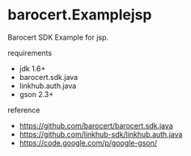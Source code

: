 barocert.Examplejsp
=========================

Barocert SDK Example for jsp.

requirements
 * jdk 1.6+
 * barocert.sdk.java
 * linkhub.auth.java
 * gson 2.3+

reference
 * https://github.com/barocert/barocert.sdk.java
 * https://github.com/linkhub-sdk/linkhub.auth.java
 * https://code.google.com/p/google-gson/

